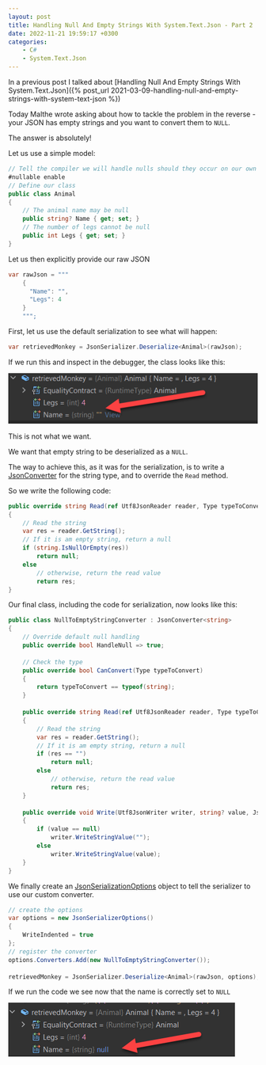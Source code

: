 ```yaml
---
layout: post
title: Handling Null And Empty Strings With System.Text.Json - Part 2
date: 2022-11-21 19:59:17 +0300
categories:
    - C#
    - System.Text.Json
---
```

In a previous post I talked about [Handling Null And Empty Strings With System.Text.Json]({% post_url 2021-03-09-handling-null-and-empty-strings-with-system-text-json %})

Today Malthe wrote asking about how to tackle the problem in the reverse - your JSON has empty strings and you want to convert them to `NULL`.

The answer is absolutely!

Let us use a simple model:

```csharp
// Tell the compiler we will handle nulls should they occur on our own
#nullable enable
// Define our class
public class Animal
{
    // The animal name may be null
    public string? Name { get; set; }
    // The number of legs cannot be null
    public int Legs { get; set; }
}
```

Let us then explicitly provide our raw JSON

```csharp
var rawJson = """
    {
      "Name": "",
      "Legs": 4
    }
    """;
```

First, let us use the default serialization to see what will happen:

```csharp
var retrievedMonkey = JsonSerializer.Deserialize<Animal>(rawJson);
```

If we run this and inspect in the debugger, the class looks like this:

![](../images/2022/11/NullName.png)

This is not what we want.

We want that empty string to be deserialized as a `NULL`.

The way to achieve this, as it was for the serialization, is to write a [JsonConverter](https://learn.microsoft.com/en-us/dotnet/api/system.text.json.serialization.jsonconverter-1?view=net-7.0) for the string type, and to override the `Read` method.

So we write the following code:

```csharp
public override string Read(ref Utf8JsonReader reader, Type typeToConvert, JsonSerializerOptions options)
{
    // Read the string
    var res = reader.GetString();
    // If it is am empty string, return a null
    if (string.IsNullOrEmpty(res))
        return null;
    else
        // otherwise, return the read value
        return res;
}
```

Our final class, including the code for serialization, now looks like this:

```csharp
public class NullToEmptyStringConverter : JsonConverter<string>
{
    // Override default null handling
    public override bool HandleNull => true;

    // Check the type
    public override bool CanConvert(Type typeToConvert)
    {
        return typeToConvert == typeof(string);
    }

    public override string Read(ref Utf8JsonReader reader, Type typeToConvert, JsonSerializerOptions options)
    {
        // Read the string
        var res = reader.GetString();
        // If it is am empty string, return a null
        if (res == "")
            return null;
        else
            // otherwise, return the read value
            return res;
    }

    public override void Write(Utf8JsonWriter writer, string? value, JsonSerializerOptions options)
    {
        if (value == null)
            writer.WriteStringValue("");
        else
            writer.WriteStringValue(value);
    }
}
```

We finally create an [JsonSerializationOptions](https://learn.microsoft.com/en-us/dotnet/api/system.text.json.jsonserializeroptions?view=net-7.0) object to tell the serializer to use our custom converter.

```csharp
// create the options
var options = new JsonSerializerOptions()
{
    WriteIndented = true
};
// register the converter
options.Converters.Add(new NullToEmptyStringConverter());

retrievedMonkey = JsonSerializer.Deserialize<Animal>(rawJson, options);
```

If we run the code we see now that the name is correctly set to `NULL`

![](../images/2022/11/NullValueName.png)